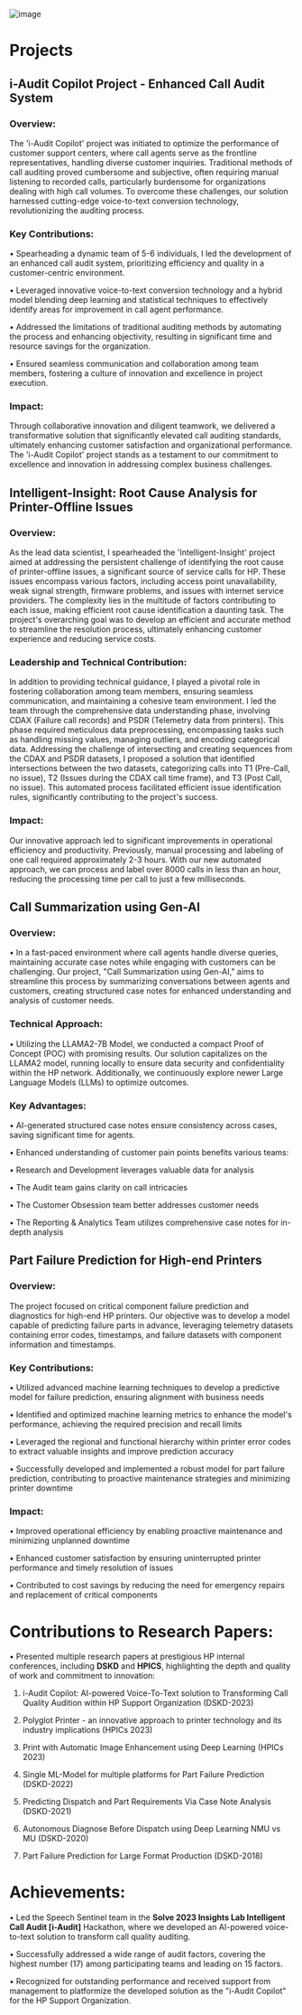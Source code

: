 ![image](https://github.com/munishrajora/MunishRajora.github.io/assets/20648408/4888a077-03e4-400c-947b-98669e41cbff)




# Projects

## i-Audit Copilot Project - Enhanced Call Audit System
### Overview:
The 'i-Audit Copilot' project was initiated to optimize the performance of customer support centers, where call agents serve as the frontline representatives, handling diverse customer inquiries. Traditional methods of call auditing proved cumbersome and subjective, often requiring manual listening to recorded calls, particularly burdensome for organizations dealing with high call volumes. To overcome these challenges, our solution harnessed cutting-edge voice-to-text conversion technology, revolutionizing the auditing process.
### Key Contributions:
• Spearheading a dynamic team of 5-6 individuals, I led the development of an enhanced call audit system, prioritizing efficiency and quality in a customer-centric environment.

• Leveraged innovative voice-to-text conversion technology and a hybrid model blending deep learning and statistical techniques to effectively identify areas for improvement in call agent performance.

• Addressed the limitations of traditional auditing methods by automating the process and enhancing objectivity, resulting in significant time and resource savings for the organization.

• Ensured seamless communication and collaboration among team members, fostering a culture of innovation and excellence in project execution.

### Impact:
Through collaborative innovation and diligent teamwork, we delivered a transformative solution that significantly elevated call auditing standards, ultimately enhancing customer satisfaction and organizational performance. The 'i-Audit Copilot' project stands as a testament to our commitment to excellence and innovation in addressing complex business challenges.


## Intelligent-Insight: Root Cause Analysis for Printer-Offline Issues
### Overview:
As the lead data scientist, I spearheaded the 'Intelligent-Insight' project aimed at addressing the persistent challenge of identifying the root cause of printer-offline issues, a significant source of service calls for HP. These issues encompass various factors, including access point unavailability, weak signal strength, firmware problems, and issues with internet service providers. The complexity lies in the multitude of factors contributing to each issue, making efficient root cause identification a daunting task. The project's overarching goal was to develop an efficient and accurate method to streamline the resolution process, ultimately enhancing customer experience and reducing service costs.

### Leadership and Technical Contribution:
In addition to providing technical guidance, I played a pivotal role in fostering collaboration among team members, ensuring seamless communication, and maintaining a cohesive team environment. I led the team through the comprehensive data understanding phase, involving CDAX (Failure call records) and PSDR (Telemetry data from printers). This phase required meticulous data preprocessing, encompassing tasks such as handling missing values, managing outliers, and encoding categorical data. Addressing the challenge of intersecting and creating sequences from the CDAX and PSDR datasets, I proposed a solution that identified intersections between the two datasets, categorizing calls into T1 (Pre-Call, no issue), T2 (Issues during the CDAX call time frame), and T3 (Post Call, no issue). This automated process facilitated efficient issue identification rules, significantly contributing to the project's success.

### Impact:
Our innovative approach led to significant improvements in operational efficiency and productivity. Previously, manual processing and labeling of one call required approximately 2-3 hours. With our new automated approach, we can process and label over 8000 calls in less than an hour, reducing the processing time per call to just a few milliseconds.


## Call Summarization using Gen-AI
### Overview:
• In a fast-paced environment where call agents handle diverse queries, maintaining accurate case notes while engaging with customers can be challenging. Our project, "Call Summarization using Gen-AI," aims to streamline this process by summarizing conversations between agents and customers, creating structured case notes for enhanced understanding and analysis of customer needs.
### Technical Approach:
• Utilizing the LLAMA2-7B Model, we conducted a compact Proof of Concept (POC) with promising results. Our solution capitalizes on the LLAMA2 model, running locally to ensure data security and confidentiality within the HP network. Additionally, we continuously explore newer Large Language Models (LLMs) to optimize outcomes.

### Key Advantages:
• AI-generated structured case notes ensure consistency across cases, saving significant time for agents.

• Enhanced understanding of customer pain points benefits various teams:

• Research and Development leverages valuable data for analysis

• The Audit team gains clarity on call intricacies

• The Customer Obsession team better addresses customer needs

• The Reporting & Analytics Team utilizes comprehensive case notes for in-depth analysis

## Part Failure Prediction for High-end Printers
### Overview:

The project focused on critical component failure prediction and diagnostics for high-end HP printers. Our objective was to develop a model capable of predicting failure parts in advance, leveraging telemetry datasets containing error codes, timestamps, and failure datasets with component information and timestamps.

### Key Contributions:

• Utilized advanced machine learning techniques to develop a predictive model for failure prediction, ensuring alignment with business needs

• Identified and optimized machine learning metrics to enhance the model's performance, achieving the required precision and recall limits

• Leveraged the regional and functional hierarchy within printer error codes to extract valuable insights and improve prediction accuracy

• Successfully developed and implemented a robust model for part failure prediction, contributing to proactive maintenance strategies and minimizing printer downtime

### Impact:
• Improved operational efficiency by enabling proactive maintenance and minimizing unplanned downtime

• Enhanced customer satisfaction by ensuring uninterrupted printer performance and timely resolution of issues

• Contributed to cost savings by reducing the need for emergency repairs and replacement of critical components

# Contributions to Research Papers:
• Presented multiple research papers at prestigious HP internal conferences, including **DSKD** and **HPICS**, highlighting the depth and quality of work and commitment to innovation:

1. i-Audit Copilot: AI-powered Voice-To-Text solution to Transforming Call Quality Audition within HP Support Organization (DSKD-2023)

2. Polyglot Printer - an innovative approach to printer technology and its industry implications (HPICs 2023)

3. Print with Automatic Image Enhancement using Deep Learning (HPICs 2023)

4. Single ML-Model for multiple platforms for Part Failure Prediction  (DSKD-2022)

5. Predicting Dispatch and Part Requirements Via Case Note Analysis (DSKD-2021)

6. Autonomous Diagnose Before Dispatch using Deep Learning NMU vs MU (DSKD-2020)

7. Part Failure Prediction for Large Format Production (DSKD-2018)


# Achievements:
• Led the Speech Sentinel team in the **Solve 2023 Insights Lab Intelligent Call Audit [i-Audit]** Hackathon, where we developed an AI-powered voice-to-text solution to transform call quality auditing.
 
• Successfully addressed a wide range of audit factors, covering the highest number (17) among participating teams and leading on 15 factors.
 
• Recognized for outstanding performance and received support from management to platformize the developed solution as the "i-Audit Copilot" for the HP Support Organization.



